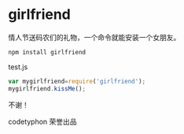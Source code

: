 # girlfriend
情人节送码农们的礼物，一个命令就能安装一个女朋友。

```
npm install girlfriend
```

test.js

```js
var mygirlfriend=require('girlfriend');
mygirlfriend.kissMe();
```

不谢！

codetyphon 荣誉出品
